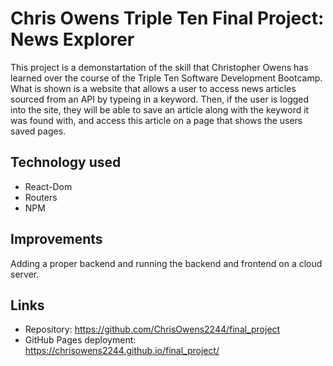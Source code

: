 # Chris Owens Triple Ten Final Project: News Explorer

This project is a demonstartation of the skill that Christopher Owens has learned over the course of the Triple Ten Software Development Bootcamp. What is shown is a website that allows a user to access news articles sourced from an API by typeing in a keyword. Then, if the user is logged into the site, they will be able to save an article along with the keyword it was found with, and access this article on a page that shows the users saved pages.

## Technology used

- React-Dom
- Routers
- NPM

## Improvements
Adding a proper backend and running the backend and frontend on a cloud server.

## Links

- Repository: https://github.com/ChrisOwens2244/final_project
- GitHub Pages deployment: https://chrisowens2244.github.io/final_project/
